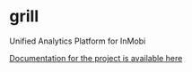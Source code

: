 grill
=====

Unified Analytics Platform for InMobi

[Documentation for the project is available here](https://github.corp.inmobi.com/pages/platform/grill/index.html)
